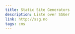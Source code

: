 ```yaml
---
title: Static Site Generators
description: Liste over SSGer
link: http://ssg.no
tags: cms
---
```






